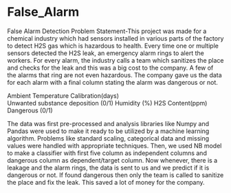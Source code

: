 # False_Alarm
False Alarm Detection
Problem Statement-This project was made for a chemical industry which 
had sensors installed in various parts of the factory to detect H2S gas which is hazardous to health. Every time one or multiple sensors 
detected the H2S leak, an emergency alarm rings to alert the workers. 
For every alarm, the industry calls a team which sanitizes the place and checks for the leak and this was a big cost to the company.
A few of the alarms that ring are not even hazardous.
The company gave us the data for each alarm with a final column stating the alarm was dangerous or not.

Ambient Temperature	Calibration(days)	
Unwanted substance deposition (0/1)
Humidity (%)
H2S Content(ppm)
Dangerous (0/1)

The data was first pre-processed and analysis libraries like Numpy and Pandas were used to make it ready to be utilized 
by a machine learning algorithm.
Problems like standard scaling, categorical data and missing values were handled with appropriate techniques.
Then, we used NB model to make a classifier with first five column as independent columns and dangerous column as dependent/target column.
Now whenever, there is a leakage and the alarm rings, the data is sent to us and we predict if it is dangerous or not.
If found dangerous then only the team is called to sanitize the place and fix the leak. This saved a lot of money for the company.
